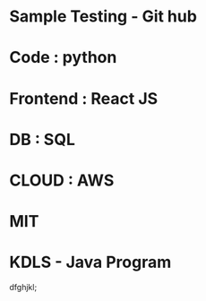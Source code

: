 # Sample Testing - Git hub 

# Code : python
# Frontend : React JS
# DB : SQL
# CLOUD : AWS
# MIT

# KDLS  - Java Program 

dfghjkl;